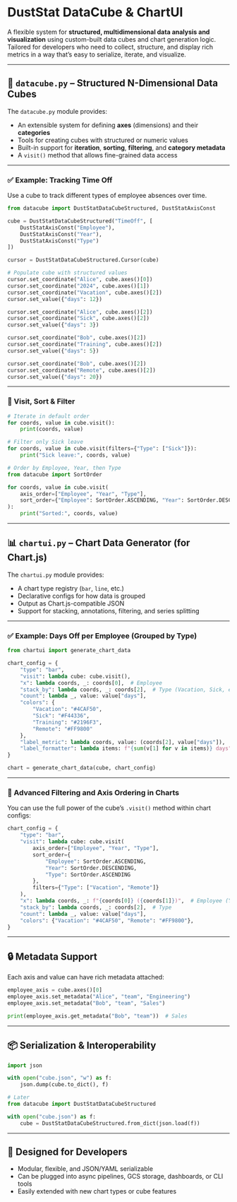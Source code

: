 # **DustStat DataCube & ChartUI**

A flexible system for **structured, multidimensional data analysis and visualization** using custom-built data cubes and chart generation logic. Tailored for developers who need to collect, structure, and display rich metrics in a way that’s easy to serialize, iterate, and visualize.

---

## 🧱 `datacube.py` – Structured N-Dimensional Data Cubes

The `datacube.py` module provides:
- An extensible system for defining **axes** (dimensions) and their **categories**
- Tools for creating cubes with structured or numeric values
- Built-in support for **iteration**, **sorting**, **filtering**, and **category metadata**
- A `visit()` method that allows fine-grained data access

---

### ✅ Example: Tracking Time Off

Use a cube to track different types of employee absences over time.

```python
from datacube import DustStatDataCubeStructured, DustStatAxisConst

cube = DustStatDataCubeStructured("TimeOff", [
    DustStatAxisConst("Employee"),
    DustStatAxisConst("Year"),
    DustStatAxisConst("Type")
])

cursor = DustStatDataCubeStructured.Cursor(cube)

# Populate cube with structured values
cursor.set_coordinate("Alice", cube.axes()[0])
cursor.set_coordinate("2024", cube.axes()[1])
cursor.set_coordinate("Vacation", cube.axes()[2])
cursor.set_value({"days": 12})

cursor.set_coordinate("Alice", cube.axes()[2])
cursor.set_coordinate("Sick", cube.axes()[2])
cursor.set_value({"days": 3})

cursor.set_coordinate("Bob", cube.axes()[2])
cursor.set_coordinate("Training", cube.axes()[2])
cursor.set_value({"days": 5})

cursor.set_coordinate("Bob", cube.axes()[2])
cursor.set_coordinate("Remote", cube.axes()[2])
cursor.set_value({"days": 20})
```

---

### 🔁 Visit, Sort & Filter

```python
# Iterate in default order
for coords, value in cube.visit():
    print(coords, value)

# Filter only Sick leave
for coords, value in cube.visit(filters={"Type": ["Sick"]}):
    print("Sick leave:", coords, value)

# Order by Employee, Year, then Type
from datacube import SortOrder

for coords, value in cube.visit(
    axis_order=["Employee", "Year", "Type"],
    sort_order={"Employee": SortOrder.ASCENDING, "Year": SortOrder.DESCENDING, "Type": SortOrder.ASCENDING}
):
    print("Sorted:", coords, value)
```

---

## 📊 `chartui.py` – Chart Data Generator (for Chart.js)

The `chartui.py` module provides:
- A chart type registry (`bar`, `line`, etc.)
- Declarative configs for how data is grouped
- Output as Chart.js-compatible JSON
- Support for stacking, annotations, filtering, and series splitting

---

### ✅ Example: Days Off per Employee (Grouped by Type)

```python
from chartui import generate_chart_data

chart_config = {
    "type": "bar",
    "visit": lambda cube: cube.visit(),
    "x": lambda coords, _: coords[0],  # Employee
    "stack_by": lambda coords, _: coords[2],  # Type (Vacation, Sick, etc.)
    "count": lambda _, value: value["days"],
    "colors": {
        "Vacation": "#4CAF50",
        "Sick": "#F44336",
        "Training": "#2196F3",
        "Remote": "#FF9800"
    },
    "label_metric": lambda coords, value: (coords[2], value["days"]),
    "label_formatter": lambda items: f"{sum(v[1] for v in items)} days"
}

chart = generate_chart_data(cube, chart_config)
```

---

### 🧠 Advanced Filtering and Axis Ordering in Charts

You can use the full power of the cube’s `.visit()` method within chart configs:

```python
chart_config = {
    "type": "bar",
    "visit": lambda cube: cube.visit(
        axis_order=["Employee", "Year", "Type"],
        sort_order={
            "Employee": SortOrder.ASCENDING,
            "Year": SortOrder.DESCENDING,
            "Type": SortOrder.ASCENDING
        },
        filters={"Type": ["Vacation", "Remote"]}
    ),
    "x": lambda coords, _: f"{coords[0]} ({coords[1]})",  # Employee (Year)
    "stack_by": lambda coords, _: coords[2],  # Type
    "count": lambda _, value: value["days"],
    "colors": {"Vacation": "#4CAF50", "Remote": "#FF9800"},
}
```

---

## 🔒 Metadata Support

Each axis and value can have rich metadata attached:

```python
employee_axis = cube.axes()[0]
employee_axis.set_metadata("Alice", "team", "Engineering")
employee_axis.set_metadata("Bob", "team", "Sales")

print(employee_axis.get_metadata("Bob", "team"))  # Sales
```

---

## 📦 Serialization & Interoperability

```python
import json

with open("cube.json", "w") as f:
    json.dump(cube.to_dict(), f)

# Later
from datacube import DustStatDataCubeStructured

with open("cube.json") as f:
    cube = DustStatDataCubeStructured.from_dict(json.load(f))
```

---

## 🧠 Designed for Developers

- Modular, flexible, and JSON/YAML serializable
- Can be plugged into async pipelines, GCS storage, dashboards, or CLI tools
- Easily extended with new chart types or cube features